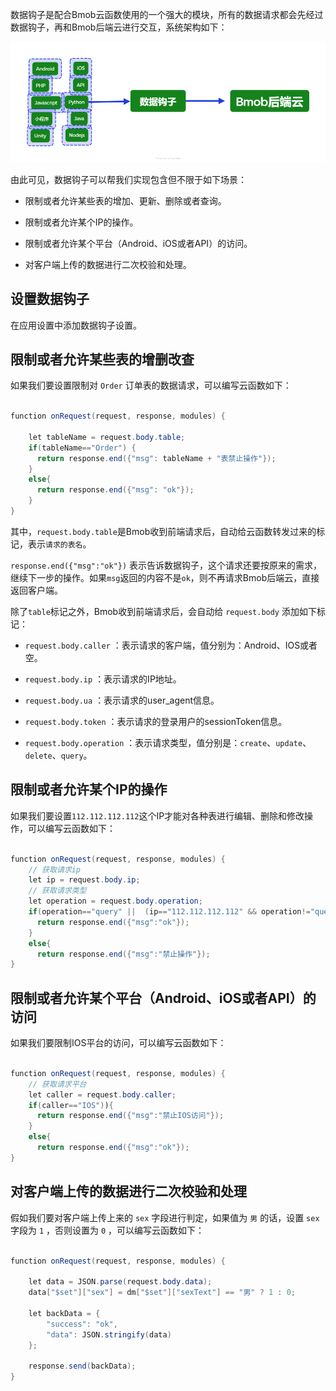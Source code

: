 数据钩子是配合Bmob云函数使用的一个强大的模块，所有的数据请求都会先经过数据钩子，再和Bmob后端云进行交互，系统架构如下：

![](image/hook.png)

由此可见，数据钩子可以帮我们实现包含但不限于如下场景：

- 限制或者允许某些表的增加、更新、删除或者查询。
  
- 限制或者允许某个IP的操作。
  
- 限制或者允许某个平台（Android、iOS或者API）的访问。
  
- 对客户端上传的数据进行二次校验和处理。
  

## 设置数据钩子

在应用设置中添加数据钩子设置。

## 限制或者允许某些表的增删改查

如果我们要设置限制对 `Order` 订单表的数据请求，可以编写云函数如下：

```java

function onRequest(request, response, modules) {

    let tableName = request.body.table;
    if(tableName=="Order") {
      return response.end({"msg": tableName + "表禁止操作"});
    }
    else{
      return response.end({"msg": "ok"});
    }
}

```

其中，`request.body.table`是Bmob收到前端请求后，自动给云函数转发过来的标记，表示`请求的表名`。

`response.end({"msg":"ok"})` 表示告诉数据钩子，这个请求还要按原来的需求，继续下一步的操作。如果`msg`返回的内容不是`ok`，则不再请求Bmob后端云，直接返回客户端。

除了`table`标记之外，Bmob收到前端请求后，会自动给 `request.body` 添加如下标记：

- `request.body.caller` ：表示请求的客户端，值分别为：Android、IOS或者空。
  
- `request.body.ip` ：表示请求的IP地址。
  
- `request.body.ua` ：表示请求的user_agent信息。
  
- `request.body.token` ：表示请求的登录用户的sessionToken信息。
  
- `request.body.operation` ：表示请求类型，值分别是：`create`、`update`、`delete`、`query`。


## 限制或者允许某个IP的操作

如果我们要设置`112.112.112.112`这个IP才能对各种表进行编辑、删除和修改操作，可以编写云函数如下：

```java

function onRequest(request, response, modules) {
    // 获取请求ip
    let ip = request.body.ip;
    // 获取请求类型
    let operation = request.body.operation;
    if(operation=="query" ||  (ip=="112.112.112.112" && operation!="query")){
      return response.end({"msg":"ok"});
    }
    else{
      return response.end({"msg":"禁止操作"});
}

```

## 限制或者允许某个平台（Android、iOS或者API）的访问

如果我们要限制IOS平台的访问，可以编写云函数如下：

```java

function onRequest(request, response, modules) {
    // 获取请求平台
    let caller = request.body.caller;
    if(caller=="IOS")){
      return response.end({"msg":"禁止IOS访问"});
    }
    else{
      return response.end({"msg":"ok"});
}

```


## 对客户端上传的数据进行二次校验和处理

假如我们要对客户端上传上来的 `sex` 字段进行判定，如果值为 `男` 的话，设置 `sex` 字段为 `1` ，否则设置为 `0` ，可以编写云函数如下：

```java

function onRequest(request, response, modules) {

    let data = JSON.parse(request.body.data);
    data["$set"]["sex"] = dm["$set"]["sexText"] == "男" ? 1 : 0;

    let backData = {
        "success": "ok",
        "data": JSON.stringify(data)
    };

    response.send(backData);
}

```